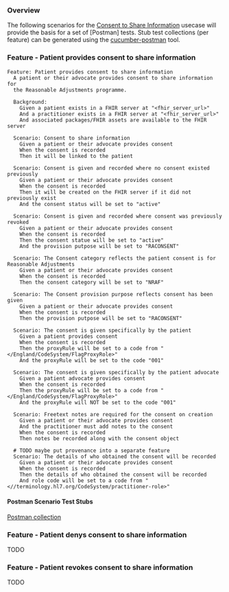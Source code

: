 ### Overview

The following scenarios for the [Consent to Share Information](consent-to-share-scenarios.html) usecase will provide the basis for a set of [Postman] tests.  Stub test collections (per feature) can be generated using the [cucumber-postman](https://github.com/declankieran-nhsd/cucumber-postman) tool.

### Feature - Patient provides consent to share information

```gherkin
Feature: Patient provides consent to share information
  A patient or their advocate provides consent to share information for 
  the Reasonable Adjustments programme.

  Background:
    Given a patient exists in a FHIR server at "<fhir_server_url>"
    And a practitioner exists in a FHIR server at "<fhir_server_url>"
    And associated packages/FHIR assets are available to the FHIR server

  Scenario: Consent to share information
    Given a patient or their advocate provides consent
    When the consent is recorded
    Then it will be linked to the patient

  Scenario: Consent is given and recorded where no consent existed previously
    Given a patient or their advocate provides consent
    When the consent is recorded
    Then it will be created on the FHIR server if it did not previously exist
    And the consent status will be set to "active"

  Scenario: Consent is given and recorded where consent was previously revoked
    Given a patient or their advocate provides consent
    When the consent is recorded
    Then the consent statue will be set to "active"
    And the provision putpose will be set to "RACONSENT"

  Scenario: The Consent category reflects the patient consent is for Reasonable Adjustments 
    Given a patient or their advocate provides consent
    When the consent is recorded
    Then the consent category will be set to "NRAF"

  Scenario: The Consent provision purpose reflects consent has been given  
    Given a patient or their advocate provides consent
    When the consent is recorded
    Then the provision putpose will be set to "RACONSENT"

  Scenario: The consent is given specifically by the patient
    Given a patient provides consent
    When the consent is recorded
    Then the proxyRule will be set to a code from "</England/CodeSystem/FlagProxyRole>"
    And the proxyRule will be set to the code "001"

  Scenario: The consent is given specifically by the patient advocate
    Given a patient advocate provides consent
    When the consent is recorded
    Then the proxyRule will be set to a code from "</England/CodeSystem/FlagProxyRole>"
    And the proxyRule will NOT be set to the code "001"

  Scenario: Freetext notes are required for the consent on creation
    Given a patient or their advocate provides consent
    And the practitioner must add notes to the consent
    When the consent is recorded
    Then notes be recorded along with the consent object

  # TODO maybe put provenance into a separate feature
  Scenario: The details of who obtained the consent will be recorded
    Given a patient or their advocate provides consent
    When the consent is recorded
    Then the details of who obtained the consent will be recorded
    And role code will be set to a code from "<//terminology.hl7.org/CodeSystem/practitioner-role>"
```

#### Postman Scenario Test Stubs

[Postman collection](assets/postman/Feature_Patient-provides-consent-to-share-information.postman_collection.json)

### Feature - Patient denys consent to share information

TODO

### Feature - Patient revokes consent to share information

TODO